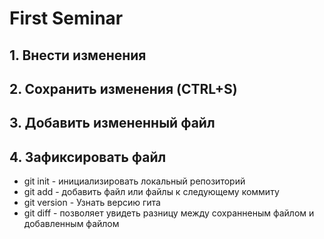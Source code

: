 # First Seminar
## 1. Внести изменения
## 2. Сохранить изменения (CTRL+S)
## 3. Добавить измененный файл
## 4. Зафиксировать файл
* git init - инициализировать локальный репозиторий
* git add - добавить файл или файлы к следующему коммиту
* git version - Узнать версию гита 
* git diff - позволяет увидеть разницу между сохранненым файлом и добавленным файлом